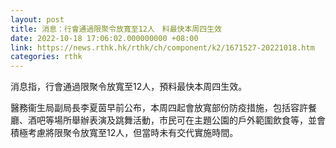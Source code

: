 ```yaml
---
layout: post
title: 消息：行會通過限聚令放寬至12人　料最快本周四生效
date: 2022-10-18 17:06:02.000000000 +08:00
link: https://news.rthk.hk/rthk/ch/component/k2/1671527-20221018.htm
categories: rthk
---
```


消息指，行會通過限聚令放寬至12人，預料最快本周四生效。

醫務衞生局副局長李夏茵早前公布，本周四起會放寬部份防疫措施，包括容許餐廳、酒吧等場所舉辦表演及跳舞活動，市民可在主題公園的戶外範圍飲食等，並會積極考慮將限聚令放寬至12人，但當時未有交代實施時間。
